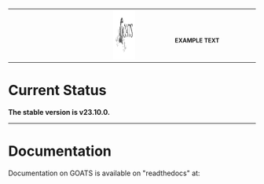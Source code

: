 <!-- <table style="width:100%">
<tr>
  <td><img src="./graphics/GOATS_logo.png" width="100" height="100"></td>
</tr>
<tr>
  <td><font size="18">Gemini Observation and Analysis of Targets System/font></td>
</tr>
</table>
 -->


<table>
<tr>
<th align="center">
<img width="441" height="1">
<td><img src="./graphics/GOATS_logo.png" width="100" height="100"></td>
</th>
<th align="center">
<img width="441" height="1">
<p> 
<small>
EXAMPLE TEXT
</small>
</p>
</th>
</tr>
</table>


# Current Status
**The stable version is v23.10.0.**  

---
# Documentation
Documentation on GOATS is available on "readthedocs" at:

